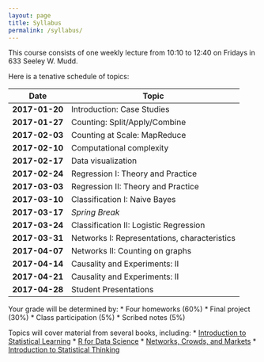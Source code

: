 ```yaml
---
layout: page
title: Syllabus
permalink: /syllabus/
---
```


This course consists of one weekly lecture from 10:10 to 12:40 on Fridays in 633 Seeley W. Mudd.

Here is a tenative schedule of topics:

|Date|Topic|
|----|-----|
|**2017-01-20**| Introduction: Case Studies |
|**2017-01-27**| Counting: Split/Apply/Combine |
|**2017-02-03**| Counting at Scale: MapReduce |
|**2017-02-10**| Computational complexity |
|**2017-02-17**| Data visualization |
|**2017-02-24**| Regression I: Theory and Practice |
|**2017-03-03**| Regression II: Theory and Practice |
|**2017-03-10**| Classification I: Naive Bayes |
|**2017-03-17**| *Spring Break*|
|**2017-03-24**| Classification II: Logistic Regression |
|**2017-03-31**| Networks I: Representations, characteristics |
|**2017-04-07**| Networks II: Counting on graphs |
|**2017-04-14**| Causality and Experiments: II |
|**2017-04-21**| Causality and Experiments: II |
|**2017-04-28**| Student Presentations|

Your grade will be determined by:
    * Four homeworks (60%)
    * Final project (30%)
    * Class participation (5%)
    * Scribed notes (5%)

Topics will cover material from several books, including:
    * [Introduction to Statistical Learning](http://www-bcf.usc.edu/~gareth/ISL/)
    * [R for Data Science](http://r4ds.had.co.nz/)
    * [Networks, Crowds, and Markets](http://www.cs.cornell.edu/home/kleinber/networks-book/)
    * [Introduction to Statistical Thinking](http://pluto.huji.ac.il/~msby/StatThink/index.html)
